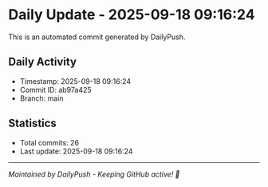# Daily Update - 2025-09-18 09:16:24

This is an automated commit generated by DailyPush.

## Daily Activity
- Timestamp: 2025-09-18 09:16:24
- Commit ID: ab97a425
- Branch: main

## Statistics
- Total commits: 26
- Last update: 2025-09-18 09:16:24

---
*Maintained by DailyPush - Keeping GitHub active! 🚀*
